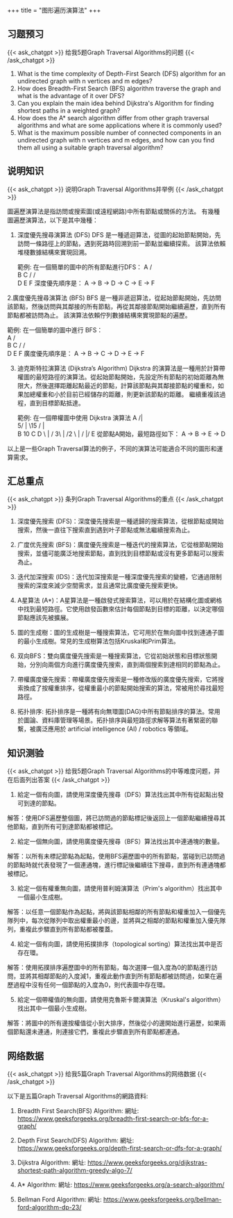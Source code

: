 +++
title = "图形遍历演算法"
+++
## 习题预习
{{< ask_chatgpt >}}
给我5题Graph Traversal Algorithms的问题
{{< /ask_chatgpt >}}



1. What is the time complexity of Depth-First Search (DFS) algorithm for an undirected graph with n vertices and m edges?
2. How does Breadth-First Search (BFS) algorithm traverse the graph and what is the advantage of it over DFS?
3. Can you explain the main idea behind Dijkstra's Algorithm for finding shortest paths in a weighted graph?
4. How does the A* search algorithm differ from other graph traversal algorithms and what are some applications where it is commonly used?
5. What is the maximum possible number of connected components in an undirected graph with n vertices and m edges, and how can you find them all using a suitable graph traversal algorithm?   

## 说明知识
{{< ask_chatgpt >}}
说明Graph Traversal Algorithms并举例
{{< /ask_chatgpt >}}



圖遍歷演算法是指訪問或搜索圖(或遠程網路)中所有節點或關係的方法。 有幾種圖遍歷演算法，以下是其中幾種：

1. 深度優先搜尋演算法 (DFS)
   DFS 是一種遞迴算法，從圖的起始節點開始，先訪問一條路徑上的節點，遇到死路時回溯到前一節點並繼續探索。 該算法依賴堆棧數據結構來實現回溯。

   範例: 在一個簡單的圖中的所有節點進行DFS：
                    A
                   / \
                  B   C
                 /   / \
                D   E   F
   深度優先順序是： A -> B -> D -> C -> E -> F

2.廣度優先搜尋演算法 (BFS)
   BFS 是一種非遞迴算法，從起始節點開始，先訪問該節點，然後訪問與其鄰接的所有節點，再從其鄰接節點開始繼續遍歷，直到所有節點都被訪問為止。 該演算法依賴佇列數據結構來實現節點的遍歷。

   範例: 在一個簡單的圖中進行 BFS：               
                    A
                   / \
                  B   C
                 /   / \
                D   E   F
   廣度優先順序是： A -> B -> C -> D -> E -> F

3. 迪克斯特拉演算法 (Dijkstra’s Algorithm)
   Dijkstra 的演算法是一種用於計算帶權圖的最短路徑的演算法。從起始節點開始，先設定所有節點的初始距離為無限大，然後選擇距離起點最近的節點，計算該節點與其鄰接節點的權重和，如果加總權重和小於目前已經儲存的距離，則更新該節點的距離。 繼續重複該過程，直到目標節點抵達。

   範例: 在一個帶權圖中使用 Dijkstra 演算法
               A
              /|\
            5/ | \15
            /  |  \
           B  10 C  D
           \   |   /
          3\  |  /2
            \ | /
             \|/
              E 
   從節點A開始，最短路徑如下： A -> B -> E -> D

以上是一些Graph Traversal算法的例子，不同的演算法可能適合不同的圖形和運算需求。   

## 汇总重点
{{< ask_chatgpt >}}
条列Graph Traversal Algorithms的重点
{{< /ask_chatgpt >}}



1. 深度優先搜索 (DFS)：深度優先搜索是一種遞歸的搜索算法，從根節點或開始搜索，然後一直往下搜索直到遇到叶子節點或無法繼續搜索為止。

2. 广度优先搜索 (BFS)：廣度優先搜索是一種迭代的搜索算法，它從根節點開始搜索，並儘可能廣泛地搜索節點，直到找到目標節點或沒有更多節點可以搜索為止。

3. 迭代加深搜索 (IDS)：迭代加深搜索是一種深度優先搜索的變體，它通過限制搜索的深度來減少空間需求，並且通常比廣度優先搜索更快。

4. A星算法 (A*)：A星算法是一種啟發式搜索算法，可以用於在結構化圖或網格中找到最短路徑。它使用啟發函數來估計每個節點到目標的距離，以決定哪個節點應該先被擴展。

5. 圖的生成樹：圖的生成樹是一種搜索算法，它可用於在無向圖中找到連通子圖的最小生成樹。常見的生成樹算法包括Kruskal和Prim算法。

6. 双向BFS：雙向廣度優先搜索是一種搜索算法，它從初始狀態和目標狀態開始，分別向兩個方向進行廣度優先搜索，直到兩個搜索到達相同的節點為止。

7. 帶權廣度優先搜索：帶權廣度優先搜索是一種修改版的廣度優先搜索，它將搜索換成了按權重排序，從權重最小的節點開始搜索的算法，常被用於尋找最短路徑。

8. 拓扑排序: 拓扑排序是一種將有向無環圖(DAG)中所有節點排序的算法。常用於圖論、資料庫管理等場景。拓扑排序與最短路徑求解等算法有著緊密的聯繫，被廣泛應用於 artificial intelligence (AI) / robotics  等領域。   

## 知识测验
{{< ask_chatgpt >}}
给我5题Graph Traversal Algorithms的中等难度问题，并在后面列出答案
{{< /ask_chatgpt >}}



1. 給定一個有向圖，請使用深度優先搜尋（DFS）算法找出其中所有從起點出發可到達的節點。

解答：使用DFS遍歷整個圖，將已訪問過的節點標記後返回上一個節點繼續搜尋其他節點，直到所有可到達節點都被標記。

2. 給定一個無向圖，請使用廣度優先搜尋（BFS）算法找出其中連通塊的數量。

解答：以所有未標記節點為起點，使用BFS遍歷圖中的所有節點，當碰到已訪問過的節點時就代表發現了一個連通塊，進行標記後繼續往下搜尋，直到所有連通塊都被標記。

3. 給定一個有權重無向圖，請使用普利姆演算法（Prim's algorithm）找出其中一個最小生成樹。

解答：以任意一個節點作為起點，將與該節點相鄰的所有節點和權重加入一個優先隊列中，每次從隊列中取出權重最小的邊，並將與之相鄰的節點和權重加入優先隊列，重複此步驟直到所有節點都被覆蓋。

4. 給定一個有向圖，請使用拓撲排序（topological sorting）算法找出其中是否存在環。

解答：使用拓撲排序遍歷圖中的所有節點，每次選擇一個入度為0的節點進行訪問，並將其相鄰節點的入度減1，重複此動作直到所有節點都被訪問過，如果在遍歷過程中沒有任何一個節點的入度為0，則代表圖中存在環。

5. 給定一個帶權值的無向圖，請使用克魯斯卡爾演算法（Kruskal's algorithm）找出其中一個最小生成樹。

解答：將圖中的所有邊按權值從小到大排序，然後從小的邊開始進行遍歷，如果兩個節點還未連通，則連接它們，重複此步驟直到所有節點都連通。   

## 网络数据
{{< ask_chatgpt >}}
给我5篇Graph Traversal Algorithms的网络数据
{{< /ask_chatgpt >}}

以下是五篇Graph Traversal Algorithms的網路資料:

1. Breadth First Search(BFS) Algorithm:
網址: https://www.geeksforgeeks.org/breadth-first-search-or-bfs-for-a-graph/

2. Depth First Search(DFS) Algorithm:
網址: https://www.geeksforgeeks.org/depth-first-search-or-dfs-for-a-graph/

3. Dijkstra Algorithm:
網址: https://www.geeksforgeeks.org/dijkstras-shortest-path-algorithm-greedy-algo-7/

4. A* Algorithm:
網址: https://www.geeksforgeeks.org/a-search-algorithm/

5. Bellman Ford Algorithm:
網址: https://www.geeksforgeeks.org/bellman-ford-algorithm-dp-23/   

